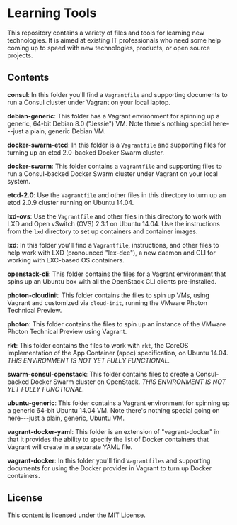 # Learning Tools

This repository contains a variety of files and tools for learning new technologies. It is aimed at existing IT professionals who need some help coming up to speed with new technologies, products, or open source projects.

## Contents

**consul**: In this folder you'll find a `Vagrantfile` and supporting documents to run a Consul cluster under Vagrant on your local laptop.

**debian-generic**: This folder has a Vagrant environment for spinning up a generic, 64-bit Debian 8.0 ("Jessie") VM. Note there's nothing special here---just a plain, generic Debian VM.

**docker-swarm-etcd**: In this folder is a `Vagrantfile` and supporting files for turning up an etcd 2.0-backed Docker Swarm cluster.

**docker-swarm**: This folder contains a `Vagrantfile` and supporting files to run a Consul-backed Docker Swarm cluster under Vagrant on your local system.

**etcd-2.0**: Use the `Vagrantfile` and other files in this directory to turn up an etcd 2.0.9 cluster running on Ubuntu 14.04.

**lxd-ovs**: Use the `Vagrantfile` and other files in this directory to work with LXD and Open vSwitch (OVS) 2.3.1 on Ubuntu 14.04. Use the instructions from the `lxd` directory to set up containers and container images.

**lxd**: In this folder you'll find a `Vagrantfile`, instructions, and other files to help work with LXD (pronounced "lex-dee"), a new daemon and CLI for working with LXC-based OS containers.

**openstack-cli**: This folder contains the files for a Vagrant environment that spins up an Ubuntu box with all the OpenStack CLI clients pre-installed.

**photon-cloudinit**: This folder contains the files to spin up VMs, using Vagrant and customized via `cloud-init`, running the VMware Photon Technical Preview.

**photon**: This folder contains the files to spin up an instance of the VMware Photon Technical Preview using Vagrant.

**rkt**: This folder contains the files to work with `rkt`, the CoreOS implementation of the App Container (appc) specification, on Ubuntu 14.04. _THIS ENVIRONMENT IS NOT YET FULLY FUNCTIONAL._

**swarm-consul-openstack**: This folder contains files to create a Consul-backed Docker Swarm cluster on OpenStack. _THIS ENVIRONMENT IS NOT YET FULLY FUNCTIONAL._

**ubuntu-generic**: This folder contains a Vagrant environment for spinning up a generic 64-bit Ubuntu 14.04 VM. Note there's nothing special going on here---just a plain, generic, Ubuntu VM.

**vagrant-docker-yaml**: This folder is an extension of "vagrant-docker" in that it provides the ability to specify the list of Docker containers that Vagrant will create in a separate YAML file.

**vagrant-docker**: In this folder you'll find `Vagrantfiles` and supporting documents for using the Docker provider in Vagrant to turn up Docker containers.

## License

This content is licensed under the MIT License.
